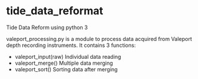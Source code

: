 # tide_data_reformat
Tide Data Reform using python 3

valeport_processing.py is a module to process data acquired from Valeport depth recording instruments. It contains 3 functions:
-   valeport_input(raw)
    Individual data reading
-   valeport_merge()
    Multiple data merging
-   valeport_sort()
    Sorting data after merging